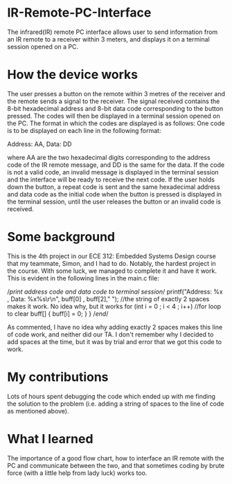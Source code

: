 # IR-Remote-PC-Interface
The infrared(IR) remote PC interface allows user to send information from an IR remote to a receiver within 3 meters, and displays it on a terminal session opened on a PC.

# How the device works
The user presses a button on the remote within 3 metres of the receiver and the
remote sends a signal to the receiver. The signal received contains the 8-bit
hexadecimal address and 8-bit data code corresponding to the button pressed. The
codes will then be displayed in a terminal session opened on the PC. The format in
which the codes are displayed is as follows: One code is to be displayed on each line in
the following format:

Address: AA, Data: DD

where AA are the two hexadecimal digits corresponding to the address code of
the IR remote message, and DD is the same for the data.
If the code is not a valid code, an invalid message is displayed in the terminal
session and the interface will be ready to receive the next code. If the user holds down
the button, a repeat code is sent and the same hexadecimal address and data code as
the initial code when the button is pressed is displayed in the terminal session, until the
user releases the button or an invalid code is received.

# Some background
This is the 4th project in our ECE 312: Embedded Systems Design course that my teammate, Simon, and I had to do. Notably, the hardest project in the course. With some luck, we managed to complete it and have it work. This is evident in the following lines in the main.c file:

/*print address code and data code to terminal session*/
	printf("Address: %x  ,  Data: %x%s\r\n", buff[0] , buff[2],"  "); //the string of exactly 2 spaces makes it work. No idea why, but it works	
	for (int i = 0 ; i < 4 ; i++)	//for loop to clear buff[]
	{
		buff[i] = 0;
	}
}
/*end*/

As commented, I have no idea why adding exactly 2 spaces makes this line of code work, and neither did our TA. I don't remember why I decided to add spaces at the time, but it was by trial and error that we got this code to work.

# My contributions
Lots of hours spent debugging the code which ended up with me finding the solution to the problem (i.e. adding a string of spaces to the line of code as mentioned above).

# What I learned
The importance of a good flow chart, how to interface an IR remote with the PC and communicate between the two, and that sometimes coding by brute force (with a little help from lady luck) works too.

